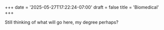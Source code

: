+++
date = '2025-05-27T17:22:24-07:00'
draft = false
title = 'Biomedical'
+++

Still thinking of what will go here, my degree perhaps?
